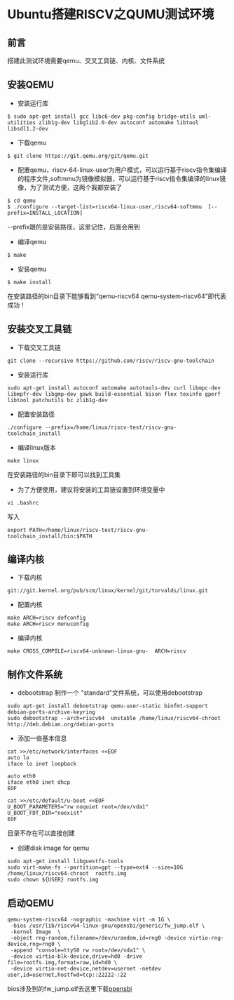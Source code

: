 # Ubuntu搭建RISCV之QUMU测试环境
## 前言
搭建此测试环境需要qemu、交叉工具链、内核、文件系统
## 安装QEMU
- 安装运行库
```
$ sudo apt-get install gcc libc6-dev pkg-config bridge-utils uml-utilities zlib1g-dev libglib2.0-dev autoconf automake libtool libsdl1.2-dev
```
- 下载qemu
```
$ git clone https://git.qemu.org/git/qemu.git
```
- 配置qemu，riscv-64-linux-user为用户模式，可以运行基于riscv指令集编译的程序文件,softmmu为镜像模拟器，可以运行基于riscv指令集编译的linux镜像，为了测试方便，这两个我都安装了
```
$ cd qemu
$ ./configure --target-list=riscv64-linux-user,riscv64-softmmu  [--prefix=INSTALL_LOCATION]
```
--prefix跟的是安装路径，这里记住，后面会用到
- 编译qemu
```
$ make
```
- 安装qemu
```
$ make install
```
在安装路径的bin目录下能够看到“qemu-riscv64    qemu-system-riscv64”即代表成功！
## 安装交叉工具链
- 下载交叉工具链
```
git clone --recursive https://github.com/riscv/riscv-gnu-toolchain

```
- 安装运行库
```
sudo apt-get install autoconf automake autotools-dev curl libmpc-dev libmpfr-dev libgmp-dev gawk build-essential bison flex texinfo gperf libtool patchutils bc zlib1g-dev
```
- 配置安装路径
```
./configure --prefix=/home/linux/riscv-test/riscv-gnu-toolchain_install
```
- 编译linux版本
```
make linux
```
在安装路径的bin目录下即可以找到工具集
- 为了方便使用，建议将安装的工具链设置到环境变量中
```
vi .bashrc
```
写入
```
export PATH=/home/linux/riscv-test/riscv-gnu-toolchain_install/bin:$PATH
```
## 编译内核
- 下载内核
```
git://git.kernel.org/pub/scm/linux/kernel/git/torvalds/linux.git
```
- 配置内核
```
make ARCH=riscv defconfig
make ARCH=riscv menuconfig
```
- 编译内核
```
make CROSS_COMPILE=riscv64-unknown-linux-gnu-  ARCH=riscv
```
## 制作文件系统
- debootstrap
制作一个 "standard"文件系统，可以使用debootstrap
```
sudo apt-get install debootstrap qemu-user-static binfmt-support debian-ports-archive-keyring
sudo debootstrap --arch=riscv64  unstable /home/linux/riscv64-chroot http://deb.debian.org/debian-ports

```
- 添加一些基本信息
```
cat >>/etc/network/interfaces <<EOF
auto lo
iface lo inet loopback

auto eth0
iface eth0 inet dhcp
EOF
```

```
cat >>/etc/default/u-boot <<EOF
U_BOOT_PARAMETERS="rw noquiet root=/dev/vda1"
U_BOOT_FDT_DIR="noexist"
EOF
```
目录不存在可以直接创建
- 创建disk image for qemu
```
sudo apt-get install libguestfs-tools
sudo virt-make-fs --partition=gpt --type=ext4 --size=10G  /home/linux/riscv64-chroot  rootfs.img
sudo chown ${USER} rootfs.img
```
## 启动QEMU
```
qemu-system-riscv64 -nographic -machine virt -m 1G \
 -bios /usr/lib/riscv64-linux-gnu/opensbi/generic/fw_jump.elf \
 -kernel Image  \
 -object rng-random,filename=/dev/urandom,id=rng0 -device virtio-rng-device,rng=rng0 \
 -append "console=ttyS0 rw root=/dev/vda1" \
 -device virtio-blk-device,drive=hd0 -drive file=rootfs.img,format=raw,id=hd0 \
 -device virtio-net-device,netdev=usernet -netdev user,id=usernet,hostfwd=tcp::22222-:22
```
bios涉及到的fw_jump.elf去这里下载[opensbi](https://packages.debian.org/opensbi)
